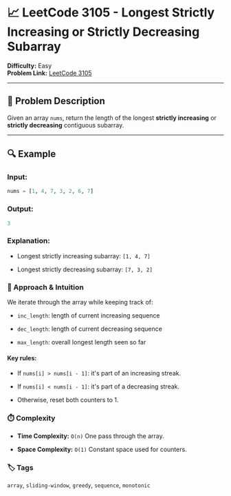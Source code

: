 # 📈 LeetCode 3105 - Longest Strictly Increasing or Strictly Decreasing Subarray

**Difficulty:** Easy  
**Problem Link:** [LeetCode 3105](https://leetcode.com/problems/longest-strictly-increasing-or-strictly-decreasing-subarray/)

---

## 🧩 Problem Description

Given an array `nums`, return the length of the longest **strictly increasing** or **strictly decreasing** contiguous subarray.

---

## 🔍 Example

### Input:

```python
nums = [1, 4, 7, 3, 2, 6, 7]
```
### Output:

```python
3
```

### Explanation:

- Longest strictly increasing subarray: `[1, 4, 7]`

- Longest strictly decreasing subarray: `[7, 3, 2]`

### 🧠 Approach & Intuition

We iterate through the array while keeping track of:

- `inc_length`: length of current increasing sequence

- `dec_length`: length of current decreasing sequence

- `max_length`: overall longest length seen so far

#### Key rules:
- If `nums[i] > nums[i - 1]`: it's part of an increasing streak.

- If `nums[i] < nums[i - 1]`: it's part of a decreasing streak.

- Otherwise, reset both counters to 1.

### ⏱️ Complexity

- **Time Complexity:** `O(n)`
One pass through the array.

- **Space Complexity:** `O(1)`
Constant space used for counters.

### 🏷️ Tags

`array`, `sliding-window`, `greedy`, `sequence`, `monotonic`